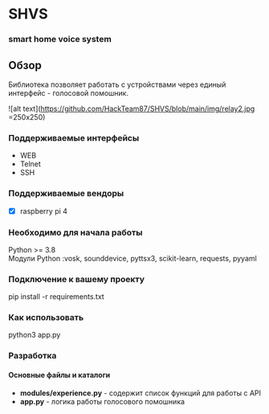 # SHVS
### smart home voice system

## Обзор
Библиотека позволяет работать с устройствами через единый интерфейс - голосовой помошник. 

![alt text](https://github.com/HackTeam87/SHVS/blob/main/img/relay2.jpg =250x250)

### Поддерживаемые интерфейсы 
* WEB
* Telnet
* SSH 


### Поддерживаемые вендоры
- [x] raspberry pi 4


### Необходимо для начала работы   
Python >= 3.8    
Модули Python :vosk, sounddevice, pyttsx3, scikit-learn, requests, pyyaml


### Подключение к вашему проекту
pip install -r requirements.txt

### Как использовать
python3 app.py

### Разработка
#### Основные файлы и каталоги
* **modules/experience.py** - содержит список функций для работы с API
* **app.py** - логика работы голосового помошника


